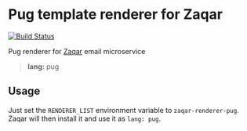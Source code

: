 # Pug template renderer for Zaqar

[![Build Status](https://travis-ci.org/khaosdoctor/zaqar-renderer-pug.svg?branch=master)](https://travis-ci.org/khaosdoctor/zaqar-renderer-pug)

Pug renderer for [Zaqar](https://github.com/khaosdoctor/zaqar) email microservice

> **lang:** pug

## Usage

Just set the `RENDERER_LIST` environment variable to `zaqar-renderer-pug`. Zaqar will then install it and use it as `lang: pug`.
